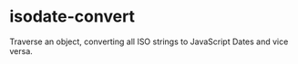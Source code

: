 # isodate-convert
Traverse an object, converting all ISO strings to JavaScript Dates and vice versa.
